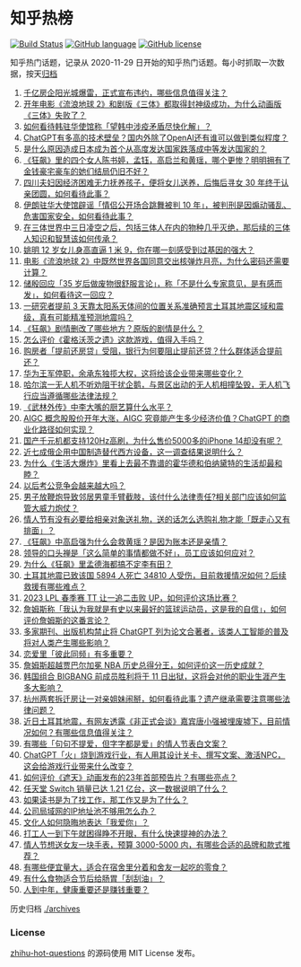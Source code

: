 # 知乎热榜
[![Build Status](https://github.com/ToWeLong/zhihu-hot-questions/workflows/CI/badge.svg)](https://github.com/ToWeLong/zhihu-hot-questions/actions)
[![GitHub language](https://img.shields.io/badge/language-golang-orange.svg)](https://golang.org/)
[![GitHub license](https://img.shields.io/github/license/ToWeLong/zhihu-hot-questions)](https://github.com/ToWeLong/zhihu-hot-questions/blob/main/LICENSE)

知乎热门话题，记录从 2020-11-29 日开始的知乎热门话题。每小时抓取一次数据，按天[归档](./archives)

<!-- BEGIN -->

1. [千亿房企阳光城爆雷，正式宣布违约，哪些信息值得关注？](https://www.zhihu.com/question/582286014)
1. [开年电影《流浪地球 2》和剧版《三体》都取得封神级成功，为什么动画版《三体》失败了？](https://www.zhihu.com/question/582221408)
1. [如何看待韩驻华使馆称「望韩中涉疫矛盾尽快化解」？](https://www.zhihu.com/question/582581015)
1. [ChatGPT有多高的技术壁垒？国内外除了OpenAI还有谁可以做到类似程度？](https://www.zhihu.com/question/581806122)
1. [是什么原因造成日本成为首个从高度发达国家跌落成中等发达国家的？](https://www.zhihu.com/question/582143847)
1. [《狂飙》里的四个女人陈书婷，孟钰，高启兰和黄瑶，哪个更惨？明明拥有了金钱豪宅豪车的她们结局仍旧不好？](https://www.zhihu.com/question/582021418)
1. [四川夫妇因经济困难无力抚养孩子，便将女儿送养，后悔后寻女 30 年终于认亲团圆，如何看待此事？](https://www.zhihu.com/question/582414685)
1. [伊朗驻华大使馆辟谣「情侣公开场合跳舞被判 10 年」，被判刑是因煽动骚乱、危害国家安全，如何看待此事？](https://www.zhihu.com/question/581798809)
1. [在三体世界中三日凌空之后，包括三体人在内的物种几乎灭绝，那后续的三体人知识和智慧该如何传承？](https://www.zhihu.com/question/582576867)
1. [姚明 12 岁女儿身高直逼 1 米 9，你在哪一刻感受到过基因的强大？](https://www.zhihu.com/question/577497208)
1. [电影《流浪地球 2》中既然世界各国同意交出核弹炸月亮，为什么密码还需要计算？](https://www.zhihu.com/question/580829044)
1. [储殷回应「35 岁后做废物很舒服言论」，称「不是什么专家意见，是有感而发」，如何看待这一回应？](https://www.zhihu.com/question/582606872)
1. [一研究者提前 3 天靠太阳系天体间的位置关系准确预言土耳其地震区域和震级，真有可能精准预测地震吗？](https://www.zhihu.com/question/582742809)
1. [《狂飙》剧情删改了哪些地方？原版的剧情是什么？](https://www.zhihu.com/question/581387496)
1. [怎么评价《霍格沃茨之遗》这款游戏，值得入手吗？](https://www.zhihu.com/question/582554515)
1. [购房者「提前还房贷」受阻，银行为何要阻止提前还贷？什么群体适合提前还？](https://www.zhihu.com/question/582439081)
1. [华为王军停职，余承东独揽大权，这将给该企业带来哪些变化？](https://www.zhihu.com/question/582389002)
1. [哈尔滨一无人机不听劝阻干扰企鹅，与景区出动的无人机相撞坠毁，无人机飞行应当遵循哪些法律法规？](https://www.zhihu.com/question/577873319)
1. [《武林外传》中李大嘴的厨艺算什么水平？](https://www.zhihu.com/question/37264128)
1. [AIGC 概念股股价开年大涨，AIGC 究竟能产生多少经济价值？ChatGPT 的商业化路径如何实现？](https://www.zhihu.com/question/581754585)
1. [国产千元机都支持120Hz高刷，为什么售价5000多的iPhone 14却没有呢？](https://www.zhihu.com/question/577526220)
1. [近七成俄企用中国制造替代西方设备，这一调查结果说明什么？](https://www.zhihu.com/question/582313229)
1. [为什么《生活大爆炸》里看上去最不靠谱的霍华德和伯纳黛特的生活却最和睦？](https://www.zhihu.com/question/41139743)
1. [以后考公竞争会越来越大吗？](https://www.zhihu.com/question/582282749)
1. [男子放鞭炮导致邻居男童手臂截肢，该付什么法律责任?相关部门应该如何监管大威力炮仗？](https://www.zhihu.com/question/582400025)
1. [情人节有没有必要给相亲对象送礼物，送的话怎么选购礼物才能「既走心又有排面」？](https://www.zhihu.com/question/582648062)
1. [《狂飙》中高启强为什么会救黄瑶？是因为账本还是亲情？](https://www.zhihu.com/question/581752522)
1. [领导的口头禅是「这么简单的事情都做不好」，员工应该如何应对？](https://www.zhihu.com/question/582376146)
1. [为什么《狂飙》里孟德海都搞不定李有田？](https://www.zhihu.com/question/580295479)
1. [土耳其地震已致该国 5894 人死亡 34810 人受伤，目前救援情况如何？后续救援有哪些难点？](https://www.zhihu.com/question/582739525)
1. [2023 LPL 春季赛 TT 让一追二击败 UP，如何评价这场比赛？](https://www.zhihu.com/question/582654505)
1. [詹姆斯称「我认为我就是有史以来最好的篮球运动员，这是我的自信」，如何评价詹姆斯的这番言论？](https://www.zhihu.com/question/582753220)
1. [多家期刊、出版机构禁止将 ChatGPT 列为论文合著者，该类人工智能的普及将对人类产生哪些影响？](https://www.zhihu.com/question/582618047)
1. [恋爱里「彼此同频」有多重要？](https://www.zhihu.com/question/581984335)
1. [詹姆斯超越贾巴尔加冕 NBA 历史总得分王，如何评价这一历史成就？](https://www.zhihu.com/question/582754653)
1. [韩国组合 BIGBANG 前成员胜利将于 11 日出狱，这将会对他的职业生涯产生多大影响？](https://www.zhihu.com/question/582418284)
1. [杭州两套拆迁房让一对亲姐妹闹掰，如何看待此事？遗产继承需要注意哪些法律问题？](https://www.zhihu.com/question/582593170)
1. [近日土耳其地震，有网友透露《非正式会谈》嘉宾唐小强被埋废墟下，目前情况如何？有哪些信息值得关注？](https://www.zhihu.com/question/582599103)
1. [有哪些「句句不提爱，但字字都是爱」的情人节表白文案？](https://www.zhihu.com/question/581559060)
1. [ChatGPT「火」烧到游戏行业，有人用其设计关卡、撰写文案、激活NPC，这会给游戏行业带来什么改变？](https://www.zhihu.com/question/582758454)
1. [如何评价《遮天》动画发布的23年首部预告片？有哪些亮点？](https://www.zhihu.com/question/582754879)
1. [任天堂 Switch 销量已达 1.21 亿台，这一数据说明了什么？](https://www.zhihu.com/question/582298645)
1. [如果读书是为了找工作，那工作又是为了什么？](https://www.zhihu.com/question/582686405)
1. [公司局域网的IP地址池不够用怎么办？](https://www.zhihu.com/question/581670921)
1. [文化人如何隐晦地表达「我爱你」？](https://www.zhihu.com/question/581561282)
1. [打工人一到下午就困得睁不开眼，有什么快速提神的办法？](https://www.zhihu.com/question/557377673)
1. [情人节想送女友一块手表，预算 3000-5000 内，有哪些合适的品牌和款式推荐？](https://www.zhihu.com/question/582087812)
1. [有哪些便宜量大，适合在宿舍里分着和舍友一起吃的零食？](https://www.zhihu.com/question/581916353)
1. [有什么食物适合节后给肠胃「刮刮油」？](https://www.zhihu.com/question/580909922)
1. [人到中年，健康重要还是赚钱重要？](https://www.zhihu.com/question/582595965)

<!-- END -->

历史归档 [./archives](./archives)


### License
[zhihu-hot-questions](https://github.com/towelong/zhihu-hot-questions) 的源码使用 MIT License 发布。
